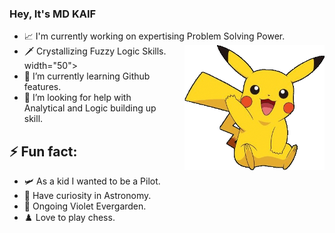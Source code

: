 ### Hey, It's MD KAIF
<!--
**some1zealeous/some1zealeous** is a ✨ _special_ ✨ repository because its `README.md` (this file) appears on your GitHub profile.-->

- 📈 I'm currently working on expertising Problem Solving Power.
- 🗡️ Crystallizing Fuzzy Logic Skills.                      <img src="https://github.com/some1zealeous/some1zealeous/blob/main/assets/pikachu-pokemon.gif" style="float: right; height: 200px; margin-left: 20px;"> width="50">
- 🌱 I’m currently learning Github features.
- 🤔 I’m looking for help with Analytical and Logic building up skill.

## ⚡ Fun fact:

- 🛩️ As a kid I wanted to be a Pilot.
- 🔭 Have curiosity in Astronomy.
- 🌿 Ongoing Violet Evergarden.
- ♟️ Love to play chess.




